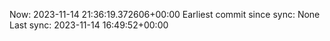 Now: 2023-11-14 21:36:19.372606+00:00 Earliest commit since sync: None Last sync: 2023-11-14 16:49:52+00:00
